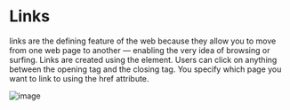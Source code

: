 # Links 
links are the defining feature of the web because they allow you to move from one web page to another — enabling the very idea of browsing or surfing. Links are created using the <a> element. Users can click on anything between the opening <a> tag and the closing </a> tag. You specify which page you want to link to using the href attribute.

![image](https://www.guru99.com/images/image002.png)

